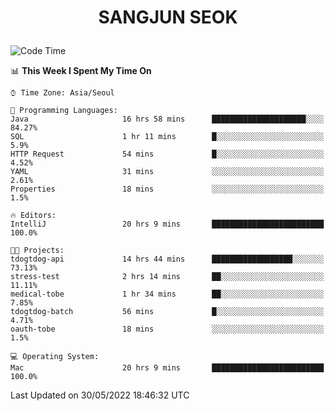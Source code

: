 <h1>
 <p align="center">
   SANGJUN SEOK
 </p>
</h1>

<!--START_SECTION:waka-->
![Code Time](http://img.shields.io/badge/Code%20Time-0%20secs-blue)

📊 **This Week I Spent My Time On** 

```text
⌚︎ Time Zone: Asia/Seoul

💬 Programming Languages: 
Java                     16 hrs 58 mins      █████████████████████░░░░   84.27% 
SQL                      1 hr 11 mins        █░░░░░░░░░░░░░░░░░░░░░░░░   5.9% 
HTTP Request             54 mins             █░░░░░░░░░░░░░░░░░░░░░░░░   4.52% 
YAML                     31 mins             ░░░░░░░░░░░░░░░░░░░░░░░░░   2.61% 
Properties               18 mins             ░░░░░░░░░░░░░░░░░░░░░░░░░   1.5%

🔥 Editors: 
IntelliJ                 20 hrs 9 mins       █████████████████████████   100.0%

🐱‍💻 Projects: 
tdogtdog-api             14 hrs 44 mins      ██████████████████░░░░░░░   73.13% 
stress-test              2 hrs 14 mins       ██░░░░░░░░░░░░░░░░░░░░░░░   11.11% 
medical-tobe             1 hr 34 mins        ██░░░░░░░░░░░░░░░░░░░░░░░   7.85% 
tdogtdog-batch           56 mins             █░░░░░░░░░░░░░░░░░░░░░░░░   4.71% 
oauth-tobe               18 mins             ░░░░░░░░░░░░░░░░░░░░░░░░░   1.5%

💻 Operating System: 
Mac                      20 hrs 9 mins       █████████████████████████   100.0%

```


 Last Updated on 30/05/2022 18:46:32 UTC
<!--END_SECTION:waka-->
